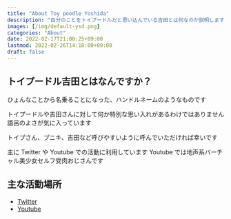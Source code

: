 ```yaml
---
title: "About Toy poodle Yoshida"
description: "自分のことをトイプードルだと思い込んでいる吉田とは何なのか説明します"
images: [/img/default-ysd.png]
categories: "About"
date: 2022-02-17T21:08:25+09:00
lastmod: 2022-02-26T14:18:00+09:00
draft: false
---
```

## トイプードル吉田とはなんですか？
ひょんなことから名乗ることになった、ハンドルネームのようなものです

トイプードルや吉田さんに対して何か特別な思い入れがあるわけではありません
語呂のよさが気に入っています

トイプさん、プニキ、吉田など呼びやすいように呼んでいただければ幸いです

主に Twitter や Youtube での活動に利用しています
Youtube では地声系バーチャル美少女セルフ受肉おじさんです
## 主な活動場所
- [Twitter](https://twitter.com/tkhdfjnm)
- [Youtube](https://www.youtube.com/channel/UCF6Mo6z5d5neyw24wWplvqA)
